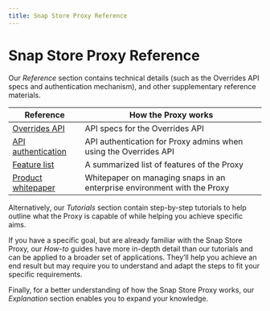 ```yaml
---
title: Snap Store Proxy Reference
---
```


# Snap Store Proxy Reference

Our *Reference* section contains technical details (such as the Overrides API specs and
authentication mechanism), and other supplementary reference materials.

| **Reference**                               | How the Proxy works                                                      |
|---------------------------------------------|--------------------------------------------------------------------------|
| [Overrides API](api-overrides.md)           | API specs for the Overrides API                                          |
| [API authentication](api-authentication.md) | API authentication for Proxy admins when using the Overrides API         |
| [Feature list](feature-list.md)             | A summarized list of features of the Proxy                               |
| [Product whitepaper](whitepaper.md)         | Whitepaper on managing snaps in an enterprise environment with the Proxy |

Alternatively, our *Tutorials* section contain step-by-step tutorials to help outline
what the Proxy is capable of while helping you achieve specific aims.

If you have a specific goal, but are already familiar with the Snap Store Proxy,
our *How-to* guides have more in-depth detail than our tutorials and can be applied to
a broader set of applications. They’ll help you achieve an end result but may require
you to understand and adapt the steps to fit your specific requirements.

Finally, for a better understanding of how the Snap Store Proxy works, our *Explanation*
section enables you to expand your knowledge.
